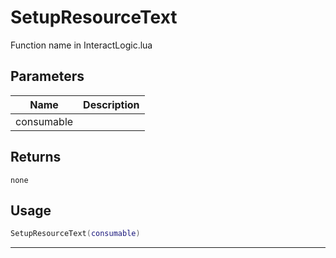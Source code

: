 # SetupResourceText

Function name in InteractLogic.lua

## Parameters

| Name       | Description |
| ---------- | ----------- |
| consumable |             |

## Returns

`none`

## Usage

```lua
SetupResourceText(consumable)
```

---
